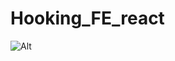 # Hooking_FE_react

![Alt](https://repobeats.axiom.co/api/embed/2b586c36cd928acf488bc4862db5277b20730ce3.svg "Repobeats analytics image")
